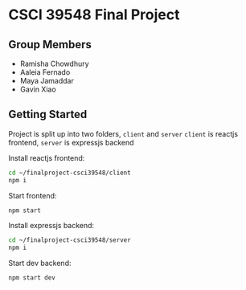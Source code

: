 # CSCI 39548 Final Project

## Group Members
- Ramisha Chowdhury 
- Aaleia Fernado
- Maya Jamaddar
- Gavin Xiao

## Getting Started

Project is split up into two folders, `client` and `server` 
`client` is reactjs frontend, `server` is expressjs backend

Install reactjs frontend: 
```bash
cd ~/finalproject-csci39548/client
npm i
```
Start frontend: 
```bash
npm start
```

Install expressjs backend:
```bash
cd ~/finalproject-csci39548/server
npm i
```
Start dev backend:
```bash
npm start dev
```